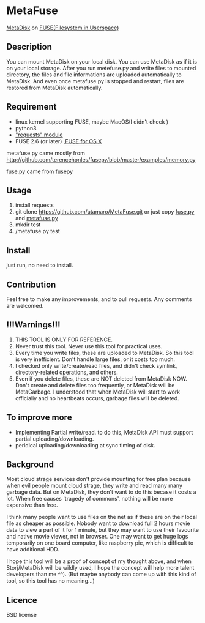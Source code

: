 MetaFuse
====

[MetaDisk](http://metadisk.org/) on [FUSE(Filesystem in Userspace)](http://fuse.sourceforge.net/)

## Description
You can mount MetaDisk on your local disk. You can use MetaDisk as if it is on your local storage.
After you run metefuse.py and write files to mounted directory, the files and file informations are uploaded automatically to MetaDisk.
And even once metafuse.py is stopped and restart, files are restored from MetaDisk automatically.

## Requirement
* linux kernel supporting FUSE, maybe MacOS(I didn't check )
* python3
* ["requests" module](http://docs.python-requests.org/en/latest/)
* FUSE 2.6 (or later) ,[FUSE for OS X](http://osxfuse.github.io/)

metafuse.py came mostly from http://github.com/terencehonles/fusepy/blob/master/examples/memory.py

fuse.py came from [fusepy](http://github.com/terencehonles/fusepy)

## Usage
1. install requests
1. git clone https://github.com/utamaro/MetaFuse.git
or just copy [fuse.py](https://raw.githubusercontent.com/utamaro/MetaFuse/master/fuse.py) and [metafuse.py](https://raw.githubusercontent.com/utamaro/MetaFuse/master/metafuse.py)
1. mkdir test
1. /metafuse.py test

## Install
just run, no need to install.

## Contribution
Feel free to make any improvements, and to pull requests. Any comments are welcomed.

## !!!Warnings!!!
1. THIS TOOL IS ONLY FOR REFERENCE.
1. Never trust this tool. Never use this tool for practical uses.
1. Every time you write files, these are uploaded to MetaDisk. So this tool is very inefficient. Don't handle large files, or it costs too much.
1. I checked only write/create/read files, and didn't check symlink, directory-related operations, and others.
1. Even if you delete files, these are NOT deleted from MetaDisk NOW.  Don't create and delete files too frequently, or MetaDisk will be MetaGarbage. I understood that when  MetaDisk will start to work officially and no heartbeats occurs, garbage files will be deleted.

## To improve more
* Implementing Partial write/read. to do this, MetaDisk API must support partial uploading/downloading.
* peridical uploading/downloading at sync timing of disk.

## Background
Most cloud strage services don't provide mounting for free plan because when evil people mount cloud strage, they write and read many many garbage data. But on MetaDisk, they don't want to do this becase it costs a lot. When free causes 'tragedy of commons', nothing will be more expensive than free.

I think many people want to use files on the net as if these are on their local file as cheaper as possible. Nobody want to download full 2 hours movie data to view a part of it for 1 minute, but they may want to use their favourite and native movie viewer, not in browser. One may want to get huge logs temporarily on one board computer, like raspberry pie, which is difficult to have additional HDD.

I hope this tool will be a proof of concept of my thought above, and
when Storj/MetaDisk will be wildly used, I hope the concept will help more talent developers than me ^^).
(But maybe anybody can come up with this  kind of tool, so this tool has no meaning...)


## Licence
BSD license

